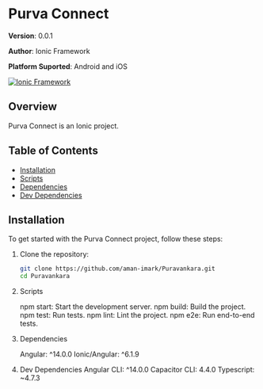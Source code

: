 # Purva Connect  

**Version**: 0.0.1

**Author**: Ionic Framework

**Platform Suported**: Android and iOS

[![Ionic Framework](https://ionicframework.com/)](https://ionicframework.com/)

## Overview

Purva Connect is an Ionic project.

## Table of Contents

- [Installation](#installation)
- [Scripts](#scripts)
- [Dependencies](#dependencies)
- [Dev Dependencies](#dev-dependencies)


## Installation

To get started with the Purva Connect project, follow these steps:

1. Clone the repository:

   ```bash
   git clone https://github.com/aman-imark/Puravankara.git
   cd Puravankara

2. Scripts
   
   npm start: Start the development server.
   npm build: Build the project.
   npm test: Run tests.
   npm lint: Lint the project.
   npm e2e: Run end-to-end tests.
   
3. Dependencies

   Angular: ^14.0.0
   Ionic/Angular: ^6.1.9
   
4. Dev Dependencies
   Angular CLI: ^14.0.0
   Capacitor CLI: 4.4.0
   Typescript: ~4.7.3


   
